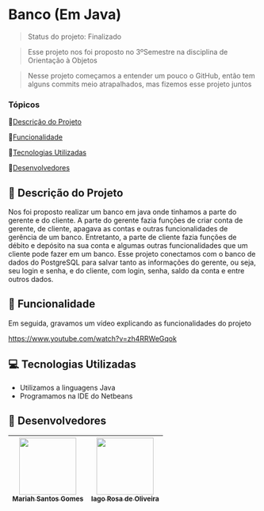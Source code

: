 # Banco (Em Java)

> Status do projeto: Finalizado

> Esse projeto nos foi proposto no 3ºSemestre na disciplina de Orientação à Objetos

> Nesse projeto começamos a entender um pouco o GitHub, então tem alguns commits meio atrapalhados, mas fizemos esse projeto juntos

### Tópicos

🔹[Descrição do Projeto](#pencil-descrição-do-projeto)

🔹[Funcionalidade](#mag_right-funcionalidade)

🔹[Tecnologias Utilizadas](#computer-tecnologias-utilizadas)

🔹[Desenvolvedores](#busts_in_silhouette-desenvolvedores)

## :pencil: Descrição do Projeto
Nos foi proposto realizar um banco em java onde tinhamos a parte do gerente e do cliente. A parte do gerente fazia funções de criar conta de gerente, de cliente, apagava as contas e outras funcionalidades de gerência de um banco. Entretanto, a parte de cliente fazia funções de débito e depósito na sua conta e algumas outras funcionalidades que um cliente pode fazer em um banco. Esse projeto conectamos com o banco de dados do PostgreSQL para salvar tanto as informações do gerente, ou seja, seu login e senha, e do cliente, com login, senha, saldo da conta e entre outros dados.

## :mag_right: Funcionalidade
Em seguida, gravamos um vídeo explicando as funcionalidades do projeto

https://www.youtube.com/watch?v=zh4RRWeGqok

## :computer: Tecnologias Utilizadas
- Utilizamos a linguagens Java
- Programamos na IDE do Netbeans

## :busts_in_silhouette: Desenvolvedores
| [<img loading="lazy" src="https://github.com/Mariah-Gomes/ProjetoCompMovel1/assets/141663285/e6827fd1-d8fe-4740-b6fc-fbbfccd05752" width=115><br><sub>Mariah Santos Gomes</sub>](https://github.com/Mariah-Gomes) | [<img loading="lazy" src="https://github.com/Mariah-Gomes/ProjetoCompMovel1/assets/141663285/66d7e656-b9e4-43b7-94fa-931b736df881" width=115><br><sub>Iago Rosa de Oliveira</sub>](https://github.com/iagorosa28) |
| :---: | :---: |
